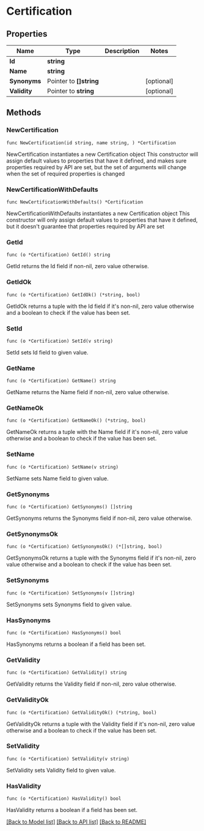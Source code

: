 # Certification

## Properties

Name | Type | Description | Notes
------------ | ------------- | ------------- | -------------
**Id** | **string** |  | 
**Name** | **string** |  | 
**Synonyms** | Pointer to **[]string** |  | [optional] 
**Validity** | Pointer to **string** |  | [optional] 

## Methods

### NewCertification

`func NewCertification(id string, name string, ) *Certification`

NewCertification instantiates a new Certification object
This constructor will assign default values to properties that have it defined,
and makes sure properties required by API are set, but the set of arguments
will change when the set of required properties is changed

### NewCertificationWithDefaults

`func NewCertificationWithDefaults() *Certification`

NewCertificationWithDefaults instantiates a new Certification object
This constructor will only assign default values to properties that have it defined,
but it doesn't guarantee that properties required by API are set

### GetId

`func (o *Certification) GetId() string`

GetId returns the Id field if non-nil, zero value otherwise.

### GetIdOk

`func (o *Certification) GetIdOk() (*string, bool)`

GetIdOk returns a tuple with the Id field if it's non-nil, zero value otherwise
and a boolean to check if the value has been set.

### SetId

`func (o *Certification) SetId(v string)`

SetId sets Id field to given value.


### GetName

`func (o *Certification) GetName() string`

GetName returns the Name field if non-nil, zero value otherwise.

### GetNameOk

`func (o *Certification) GetNameOk() (*string, bool)`

GetNameOk returns a tuple with the Name field if it's non-nil, zero value otherwise
and a boolean to check if the value has been set.

### SetName

`func (o *Certification) SetName(v string)`

SetName sets Name field to given value.


### GetSynonyms

`func (o *Certification) GetSynonyms() []string`

GetSynonyms returns the Synonyms field if non-nil, zero value otherwise.

### GetSynonymsOk

`func (o *Certification) GetSynonymsOk() (*[]string, bool)`

GetSynonymsOk returns a tuple with the Synonyms field if it's non-nil, zero value otherwise
and a boolean to check if the value has been set.

### SetSynonyms

`func (o *Certification) SetSynonyms(v []string)`

SetSynonyms sets Synonyms field to given value.

### HasSynonyms

`func (o *Certification) HasSynonyms() bool`

HasSynonyms returns a boolean if a field has been set.

### GetValidity

`func (o *Certification) GetValidity() string`

GetValidity returns the Validity field if non-nil, zero value otherwise.

### GetValidityOk

`func (o *Certification) GetValidityOk() (*string, bool)`

GetValidityOk returns a tuple with the Validity field if it's non-nil, zero value otherwise
and a boolean to check if the value has been set.

### SetValidity

`func (o *Certification) SetValidity(v string)`

SetValidity sets Validity field to given value.

### HasValidity

`func (o *Certification) HasValidity() bool`

HasValidity returns a boolean if a field has been set.


[[Back to Model list]](../README.md#documentation-for-models) [[Back to API list]](../README.md#documentation-for-api-endpoints) [[Back to README]](../README.md)


